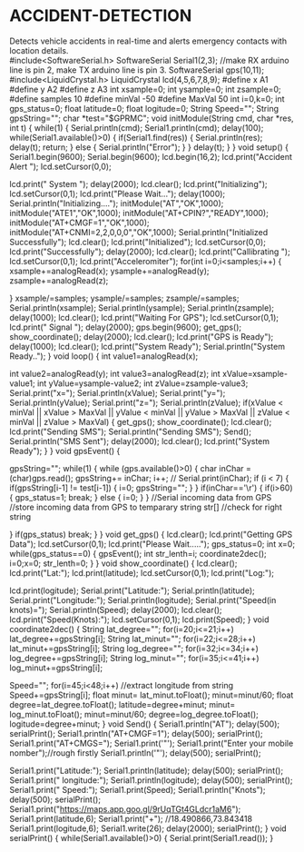 # ACCIDENT-DETECTION
 Detects vehicle accidents in real-time and alerts emergency contacts with location details.  
#include<SoftwareSerial.h>
SoftwareSerial Serial1(2,3); //make RX arduino line is pin 2, make TX arduino line is pin 3. SoftwareSerial gps(10,11);
#include<LiquidCrystal.h>
LiquidCrystal lcd(4,5,6,7,8,9);
#define x A1 #define y A2 #define z A3
int xsample=0; int ysample=0; int zsample=0;
#define samples 10
#define minVal -50 #define MaxVal 50
int i=0,k=0;
int gps_status=0;
float latitude=0;
float logitude=0;
String Speed="";
String gpsString=""; char *test="$GPRMC";
void initModule(String cmd, char *res, int t) {
while(1)
 {
Serial.println(cmd); Serial1.println(cmd); delay(100); while(Serial1.available()>0) {
if(Serial1.find(res)) {
Serial.println(res); delay(t);
return;
}
else {
Serial.println("Error"); }
}
delay(t); }
}
void setup() {
Serial1.begin(9600); Serial.begin(9600); lcd.begin(16,2); lcd.print("Accident Alert ");
lcd.setCursor(0,0);

 lcd.print(" System "); delay(2000);
lcd.clear(); lcd.print("Initializing"); lcd.setCursor(0,1); lcd.print("Please Wait..."); delay(1000);
Serial.println("Initializing...."); initModule("AT","OK",1000); initModule("ATE1","OK",1000); initModule("AT+CPIN?","READY",1000); initModule("AT+CMGF=1","OK",1000); initModule("AT+CNMI=2,2,0,0,0","OK",1000); Serial.println("Initialized Successfully"); lcd.clear();
lcd.print("Initialized"); lcd.setCursor(0,0); lcd.print("Successfully"); delay(2000);
lcd.clear(); lcd.print("Callibrating "); lcd.setCursor(0,1); lcd.print("Acceleromiter"); for(int i=0;i<samples;i++) {
xsample+=analogRead(x); ysample+=analogRead(y); zsample+=analogRead(z);

 }
xsample/=samples; ysample/=samples; zsample/=samples;
Serial.println(xsample); Serial.println(ysample); Serial.println(zsample); delay(1000);
lcd.clear();
lcd.print("Waiting For GPS"); lcd.setCursor(0,1);
lcd.print(" Signal "); delay(2000);
gps.begin(9600);
get_gps();
show_coordinate();
delay(2000);
lcd.clear();
lcd.print("GPS is Ready"); delay(1000);
lcd.clear();
lcd.print("System Ready"); Serial.println("System Ready..");
}
void loop() {
int value1=analogRead(x);

 int value2=analogRead(y); int value3=analogRead(z);
int xValue=xsample-value1; int yValue=ysample-value2; int zValue=zsample-value3;
Serial.print("x="); Serial.println(xValue); Serial.print("y="); Serial.println(yValue); Serial.print("z="); Serial.println(zValue);
if(xValue < minVal || xValue > MaxVal || yValue < minVal || yValue > MaxVal || zValue < minVal || zValue > MaxVal)
{
get_gps();
show_coordinate();
lcd.clear();
lcd.print("Sending SMS"); Serial.println("Sending SMS"); Send();
Serial.println("SMS Sent"); delay(2000);
lcd.clear();
lcd.print("System Ready");
} }
void gpsEvent() {

 gpsString=""; while(1)
{
while (gps.available()>0) {
char inChar = (char)gps.read(); gpsString+= inChar;
i++;
// Serial.print(inChar); if (i < 7)
{
if(gpsString[i-1] != test[i-1]) {
i=0;
gpsString=""; }
} if(inChar=='\r') {
if(i>60) {
gps_status=1;
break; }
else {
i=0; }
}
//Serial incoming data from GPS
//store incoming data from GPS to temparary string str[]
//check for right string

 } if(gps_status)
break; }
}
void get_gps() {
lcd.clear();
lcd.print("Getting GPS Data"); lcd.setCursor(0,1); lcd.print("Please Wait.....");
gps_status=0;
int x=0; while(gps_status==0) {
gpsEvent();
int str_lenth=i; coordinate2dec(); i=0;x=0; str_lenth=0;
} }
void show_coordinate() {
lcd.clear(); lcd.print("Lat:"); lcd.print(latitude); lcd.setCursor(0,1); lcd.print("Log:");

 lcd.print(logitude); Serial.print("Latitude:"); Serial.println(latitude); Serial.print("Longitude:"); Serial.println(logitude); Serial.print("Speed(in knots)="); Serial.println(Speed); delay(2000);
lcd.clear(); lcd.print("Speed(Knots):"); lcd.setCursor(0,1); lcd.print(Speed);
}
void coordinate2dec() {
String lat_degree=""; for(i=20;i<=21;i++)
lat_degree+=gpsString[i];
String lat_minut=""; for(i=22;i<=28;i++)
lat_minut+=gpsString[i];
String log_degree=""; for(i=32;i<=34;i++)
log_degree+=gpsString[i];
String log_minut=""; for(i=35;i<=41;i++)
log_minut+=gpsString[i];

 Speed="";
for(i=45;i<48;i++) //extract longitude from string
Speed+=gpsString[i];
float minut= lat_minut.toFloat(); minut=minut/60;
float degree=lat_degree.toFloat(); latitude=degree+minut;
minut= log_minut.toFloat(); minut=minut/60; degree=log_degree.toFloat(); logitude=degree+minut;
}
void Send() {
Serial1.println("AT"); delay(500);
serialPrint(); Serial1.println("AT+CMGF=1"); delay(500);
serialPrint();
Serial1.print("AT+CMGS=");
Serial1.print('"');
Serial1.print("Enter your mobile nomber");//rough firstly Serial1.println('"');
delay(500);
serialPrint();

 Serial1.print("Latitude:"); Serial1.println(latitude); delay(500);
serialPrint();
Serial1.print(" longitude:"); Serial1.println(logitude); delay(500);
serialPrint();
Serial1.print(" Speed:");
Serial1.print(Speed);
Serial1.println("Knots");
delay(500);
serialPrint(); Serial1.print("https://maps.app.goo.gl/9rUqTGt4GLdcr1aM6"); Serial1.print(latitude,6);
Serial1.print("+"); //18.490866,73.843418 Serial1.print(logitude,6);
Serial1.write(26);
delay(2000);
serialPrint();
}
void serialPrint() {
while(Serial1.available()>0) {
Serial.print(Serial1.read()); }
